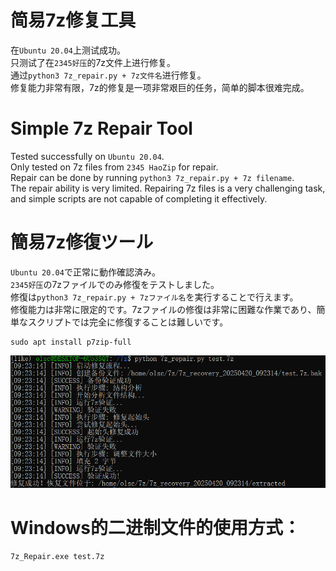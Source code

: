 # 简易7z修复工具
在`Ubuntu 20.04`上测试成功。<br>
只测试了在`2345好压`的7z文件上进行修复。<br>
通过`python3 7z_repair.py + 7z文件名`进行修复。<br>
修复能力非常有限，7z的修复是一项非常艰巨的任务，简单的脚本很难完成。<br>

# Simple 7z Repair Tool  
Tested successfully on `Ubuntu 20.04`.  
Only tested on 7z files from `2345 HaoZip` for repair.  
Repair can be done by running `python3 7z_repair.py + 7z filename`.  
The repair ability is very limited. Repairing 7z files is a very challenging task, and simple scripts are not capable of completing it effectively.  

# 簡易7z修復ツール  
`Ubuntu 20.04`で正常に動作確認済み。  
`2345好压`の7zファイルでのみ修復をテストしました。  
修復は`python3 7z_repair.py + 7zファイル名`を実行することで行えます。  
修復能力は非常に限定的です。7zファイルの修復は非常に困難な作業であり、簡単なスクリプトでは完全に修復することは難しいです。

```
sudo apt install p7zip-full
```

![image](exp_1.png)


# Windows的二进制文件的使用方式：<br>

```
7z_Repair.exe test.7z
```
